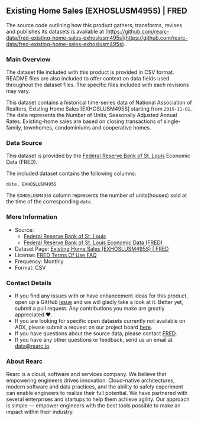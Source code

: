 ## Existing Home Sales (EXHOSLUSM495S) | FRED

The source code outlining how this product gathers, transforms, revises and publishes its datasets is available at [https://github.com/rearc-data/fred-existing-home-sales-exhoslusm495s](https://github.com/rearc-data/fred-existing-home-sales-exhoslusm495s).

### Main Overview
The dataset file included with this product is provided in CSV format. README files are also included to offer context on data fields used throughout the dataset files. The specific files included with each revisions may vary.

This dataset contains a historical time-series data of National Association of Realtors, Existing Home Sales [EXHOSLUSM495S] starting from `2019-11-01`. The data represents the Number of Units, Seasonally Adjusted Annual Rates. Existing-home sales are based on closing transactions of single-family, townhomes, condominiums and cooperative homes.

### Data Source
This dataset is provided by the [Federal Reserve Bank of St. Louis](https://fred.stlouisfed.org/) Economic Data (FRED).

The included dataset contains the following columns:

`date, EXHOSLUSM495S`

The `EXHOSLUSM495S` column represents the number of units(houses) sold at the time of the corresponding `date`.  

### More Information
- Source: 
  - [Federal Reserve Bank of St. Louis](https://www.stlouisfed.org)
  - [Federal Reserve Bank of St. Louis Economic Data (FRED)](https://fred.stlouisfed.org/)
- Dataset Page: [Existing Home Sales (EXHOSLUSM495S) | FRED](https://fred.stlouisfed.org/series/EXHOSLUSM495S)
- License: [FRED Terms Of Use FAQ](https://fred.stlouisfed.org/legal/)
- Frequency: Monthly
- Format: CSV

### Contact Details
- If you find any issues with or have enhancement ideas for this product, open up a GitHub [issue](https://github.com/rearc-data/fred-existing-home-sales-exhoslusm495s/issues) and we will gladly take a look at it. Better yet, submit a pull request. Any contributions you make are greatly appreciated :heart:.
- If you are looking for specific open datasets currently not available on ADX, please submit a request on our project board [here](https://github.com/orgs/rearc-data/projects/1).
- If you have questions about the source data, please contact [FRED](https://fred.stlouisfed.org/contactus/).
- If you have any other questions or feedback, send us an email at data@rearc.io.

### About Rearc
Rearc is a cloud, software and services company. We believe that empowering engineers drives innovation. Cloud-native architectures, modern software and data practices, and the ability to safely experiment can enable engineers to realize their full potential. We have partnered with several enterprises and startups to help them achieve agility. Our approach is simple — empower engineers with the best tools possible to make an impact within their industry.
